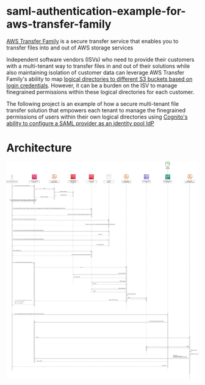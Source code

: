 # saml-authentication-example-for-aws-transfer-family
[AWS Transfer Family](https://docs.aws.amazon.com/transfer/latest/userguide/what-is-aws-transfer-family.html) is a secure transfer service that enables you to transfer files into and out of AWS storage services

Independent software vendors (ISVs) who need to provide their customers with a multi-tenant way to transfer files in and out of their solutions while also maintaining isolation of customer data can leverage AWS Transfer Family's ability to map [logical directories to different S3 buckets based on login credentials](https://docs.aws.amazon.com/transfer/latest/userguide/create-user.html). However, it can be a burden on the ISV to manage finegrained permissions within these logical directories for each customer. 

The following project is an example of how a secure multi-tenant file transfer solution that empowers each tenant to manage the finegrained permissions of users within their own logical directories using [Cognito's ability to configure a SAML provider as an identity pool IdP](https://docs.aws.amazon.com/cognito/latest/developerguide/saml-identity-provider.html) 

# Architecture

![architecture.drawio.png](images%2Farchitecture.drawio.png)